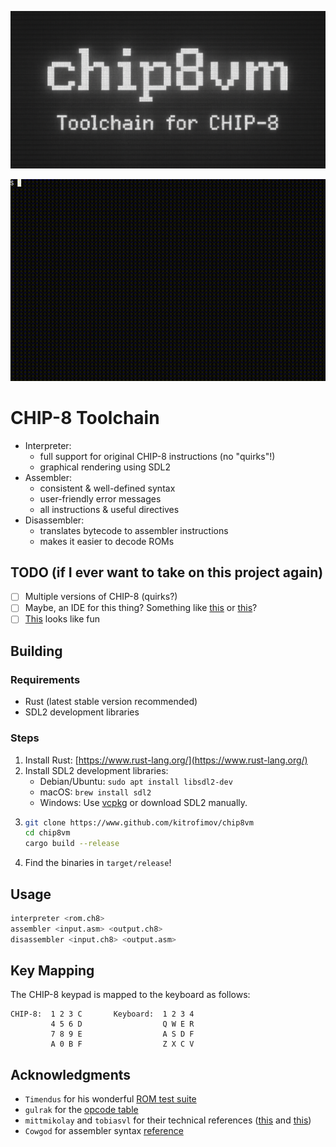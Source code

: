 ![banner](.github/banner.png)

![demo](.github/demo.gif)

# CHIP-8 Toolchain

- Interpreter:
    - full support for original CHIP-8 instructions (no "quirks"!)
    - graphical rendering using SDL2
- Assembler:
    - consistent & well-defined syntax
    - user-friendly error messages
    - all instructions & useful directives
- Disassembler:
    - translates bytecode to assembler instructions
    - makes it easier to decode ROMs 

## TODO (if I ever want to take on this project again)
- [ ] Multiple versions of CHIP-8 (quirks?)
- [ ] Maybe, an IDE for this thing? Something like [this](https://internet-janitor.itch.io/octo) or [this](https://github.com/gulrak/cadmium)?
- [ ] [This](https://github.com/glouw/c8c) looks like fun

## Building
### Requirements
- Rust (latest stable version recommended)
- SDL2 development libraries

### Steps
1. Install Rust: [https://www.rust-lang.org/](https://www.rust-lang.org/)
2. Install SDL2 development libraries:
    - Debian/Ubuntu: `sudo apt install libsdl2-dev`
    - macOS: `brew install sdl2`
    - Windows: Use [vcpkg](https://github.com/microsoft/vcpkg) or download SDL2 manually.
3. ```bash
   git clone https://www.github.com/kitrofimov/chip8vm
   cd chip8vm
   cargo build --release
   ```
4. Find the binaries in `target/release`!

## Usage
```bash
interpreter <rom.ch8>
assembler <input.asm> <output.ch8>
disassembler <input.ch8> <output.asm>
```

## Key Mapping
The CHIP-8 keypad is mapped to the keyboard as follows:
```
CHIP-8:  1 2 3 C       Keyboard:  1 2 3 4
         4 5 6 D                  Q W E R
         7 8 9 E                  A S D F
         A 0 B F                  Z X C V
```

## Acknowledgments
- `Timendus` for his wonderful [ROM test suite](https://github.com/Timendus/chip8-test-suite)
- `gulrak` for the [opcode table](https://chip8.gulrak.net/)
- `mittmikolay` and `tobiasvl` for their technical references ([this](https://github.com/mattmikolay/chip-8/wiki/CHIP%E2%80%908-Technical-Reference) and [this](https://tobiasvl.github.io/blog/write-a-chip-8-emulator/))
- `Cowgod` for assembler syntax [reference](http://devernay.free.fr/hacks/chip8/C8TECH10.HTM)
